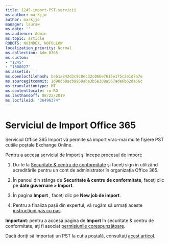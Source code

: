 ```yaml
---
title: 1245-import-PST-servicii
ms.author: markjjo
author: markjjo
manager: lauraw
ms.date: ''
ms.audience: Admin
ms.topic: article
ROBOTS: NOINDEX, NOFOLLOW
localization_priority: Normal
ms.collection: Adm_O365
ms.custom:
- "1245"
- "1800027"
ms.assetid: ''
ms.openlocfilehash: bab1a842d3c9c8ec32c066e7615e175c2e1d7a7e
ms.sourcegitcommit: 1d98db8acb9959aba3b5e308a567ade6b62da56c
ms.translationtype: MT
ms.contentlocale: ro-RO
ms.lasthandoff: 08/22/2019
ms.locfileid: "36496374"
---
```

# <a name="office-365-import-service"></a>Serviciul de Import Office 365

Serviciul Office 365 Import vă permite să import vrac-mai multe fişiere PST cutiile poştale Exchange Online.

Pentru a accesa serviciul de Import şi începe procesul de import:

1. Du-te la [Securitate & centru de conformitate](https://protection.office.com) şi faceţi sign in utilizând acreditările pentru un cont de administrator în organizaţia Office 365.

2. În panoul din stânga de **Securitate & centru de conformitate**, faceţi clic pe **date guvernare > Import**.

3. În pagina **Import** , faceţi clic pe **New job de import**.

4. Pentru a finaliza paşii din expertul, vă rugăm să urmaţi aceste [instrucţiuni pas cu pas](https://docs.microsoft.com/office365/securitycompliance/use-network-upload-to-import-pst-files).

**Important**: pentru a accesa pagina de **Import** în securitate & centru de conformitate, aţi fi asociat [permisiunile corespunzătoare](https://docs.microsoft.com/office365/securitycompliance/use-network-upload-to-import-pst-files#before-you-begin).

Dacă doriţi să importaţi un PST la cutia poştală, consultaţi [acest articol](https://support.office.com/article/import-email-contacts-and-calendar-from-an-outlook-pst-file-431a8e9a-f99f-4d5f-ae48-ded54b3440ac).

